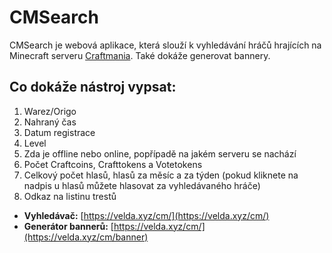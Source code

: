 # CMSearch
CMSearch je webová aplikace, která slouží k vyhledávání hráčů hrajících na Minecraft serveru [Craftmania](https://craftmania.cz). Také dokáže generovat bannery.

## Co dokáže nástroj vypsat:
1. Warez/Origo
2. Nahraný čas
3. Datum registrace
4. Level
5. Zda je offline nebo online, popřípadě na jakém serveru se nachází
6. Počet Craftcoins, Crafttokens a Votetokens
7. Celkový počet hlasů, hlasů za měsíc a za týden (pokud kliknete na nadpis u hlasů můžete hlasovat za vyhledávaného hráče)
8. Odkaz na listinu trestů

* **Vyhledávač:** [https://velda.xyz/cm/](https://velda.xyz/cm/)
* **Generátor bannerů:** [https://velda.xyz/cm/](https://velda.xyz/cm/banner)
